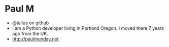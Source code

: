 # Paul M
- @tallus on github
- I am a Python developer living in Portland Oregon. I moved there 7 years ago from the UK.
- http://paulmunday.net
